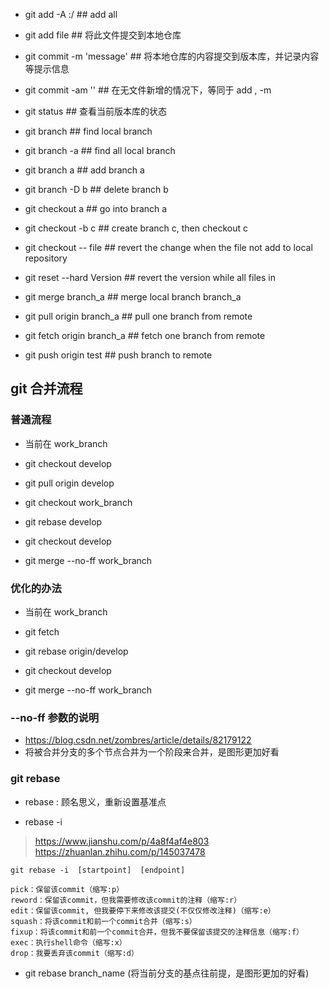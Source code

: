 - git add -A :/                      ## add all
- git add file                       ## 将此文件提交到本地仓库
- git commit -m 'message'            ## 将本地仓库的内容提交到版本库，并记录内容等提示信息
- git commit -am ''                  ## 在无文件新增的情况下，等同于 add , -m 
- git status                         ## 查看当前版本库的状态 



- git branch                         ## find local branch
- git branch -a                      ## find all local branch
- git branch a                       ## add branch a
- git branch -D b                    ## delete branch b
- git checkout a                     ## go into branch a
- git checkout -b c                  ## create branch c, then checkout c

- git checkout -- file               ## revert the change when the file not add to local repository
- git reset --hard Version           ## revert the version while all files in 
- git merge branch_a                 ## merge local branch branch_a

- git pull origin branch_a           ## pull one branch from remote
- git fetch origin branch_a          ## fetch one branch from remote
- git push origin test               ## push branch to remote



## git 合并流程

### 普通流程

- 当前在 work_branch
- git checkout develop
- git pull origin develop

- git checkout work_branch
- git rebase develop

- git checkout develop
- git merge --no-ff work_branch


### 优化的办法

- 当前在 work_branch
- git fetch
- git rebase origin/develop

- git checkout develop
- git merge --no-ff work_branch



### --no-ff 参数的说明
- https://blog.csdn.net/zombres/article/details/82179122
- 将被合并分支的多个节点合并为一个阶段来合并，是图形更加好看


### git rebase

- rebase : 顾名思义，重新设置基准点

- rebase -i
> https://www.jianshu.com/p/4a8f4af4e803
> https://zhuanlan.zhihu.com/p/145037478

```
git rebase -i  [startpoint]  [endpoint]

pick：保留该commit（缩写:p）
reword：保留该commit，但我需要修改该commit的注释（缩写:r）
edit：保留该commit, 但我要停下来修改该提交(不仅仅修改注释)（缩写:e）
squash：将该commit和前一个commit合并（缩写:s）
fixup：将该commit和前一个commit合并，但我不要保留该提交的注释信息（缩写:f）
exec：执行shell命令（缩写:x）
drop：我要丢弃该commit（缩写:d）
```

- git rebase branch_name (将当前分支的基点往前提，是图形更加的好看)




